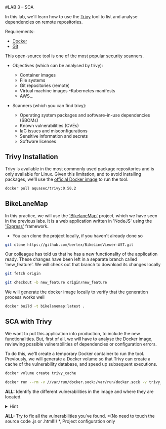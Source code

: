 #LAB 3 – SCA

In this lab, we'll learn how to use the [Trivy](https://trivy.dev/) tool to list and analyse dependencies on remote repositories.

Requirements:

- [Docker](https://docs.docker.com/)
- [Git](https://git-scm.com/)

This open-source tool is one of the most popular security scanners.

- Objectives (which can be analysed by trivy):

  - Container images
  - File systems
  - Git repositories (remote)
  - Virtual machine images
  -Kubernetes manifests
  - AWS...

- Scanners (which you can find trivy):
  - Operating system packages and software-in-use dependencies (SBOMs)
  - Known vulnerabilities (CVEs)
  - IaC issues and misconfigurations
  - Sensitive information and secrets
  - Software licenses

## Trivy Installation

Trivy is available in the most commonly used package repositories and is only available for Linux. Given this limitation, and to avoid installing packages, we'll use the [official Docker image](https://hub.docker.com/r/aquasec/trivy/) to run the tool.

```bash
docker pull aquasec/trivy:0.50.2
```

## BikeLaneMap

In this practice, we will use the ['BikelaneMap'](https://github.com/TheMatrix97/BikeLaneViewer_AST) project, which we have seen in the previous labs. It is a web application written in 'NodeJS' using the ['Express'](https://www.npmjs.com/package/express) framework. 

- You can clone the project locally, if you haven't already done so

```bash
git clone https://github.com/bertex/BikeLineViewer-AST.git
```

Our colleague has told us that he has a new functionality of the application ready. These changes have been left in a separate branch called 'new_feature'. We will check out that branch to download its changes locally

```bash
git fetch origin
```

```bash
git checkout -b new_feature origin/new_feature
```

We will generate the docker image locally to verify that the generation process works well

```bash
docker build -t bikelanemap:latest .
```


## SCA with Trivy

We want to put this application into production, to include the new functionalities.
But, first of all, we will have to analyse the Docker image, reviewing possible vulnerabilities of dependencies or configuration errors.

To do this, we'll create a temporary Docker container to run the tool. Previously, we will generate a Docker volume so that Trivy can create a cache of the vulnerability database, and speed up subsequent executions.

```bash
docker volume create trivy_cache
```

```bash
docker run --rm -v //var/run/docker.sock:/var/run/docker.sock -v trivy_cache:/root/.cache/ aquasec/trivy:0.50.2 image bikelanemap:latest
```

**ALL:** Identify the different vulnerabilities in the image and where they are located.

<details>
<summary>Hint</summary>

- Secrets

- NPM Vulnerabilities (package.json)
</details>


**ALL:** Try to fix all the vulnerabilities you've found. *(No need to touch the source code .js or .html!!) *, Project configuration only
